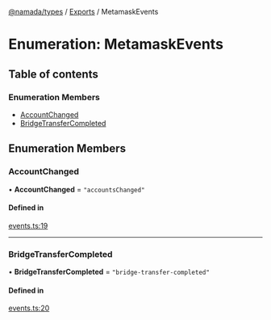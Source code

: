 [@namada/types](../README.md) / [Exports](../modules.md) / MetamaskEvents

# Enumeration: MetamaskEvents

## Table of contents

### Enumeration Members

- [AccountChanged](MetamaskEvents.md#accountchanged)
- [BridgeTransferCompleted](MetamaskEvents.md#bridgetransfercompleted)

## Enumeration Members

### AccountChanged

• **AccountChanged** = ``"accountsChanged"``

#### Defined in

[events.ts:19](https://github.com/anoma/namada-interface/blob/04cc0e2c5bbf957adca124841118cb1e5cb7bcab/packages/types/src/events.ts#L19)

___

### BridgeTransferCompleted

• **BridgeTransferCompleted** = ``"bridge-transfer-completed"``

#### Defined in

[events.ts:20](https://github.com/anoma/namada-interface/blob/04cc0e2c5bbf957adca124841118cb1e5cb7bcab/packages/types/src/events.ts#L20)
